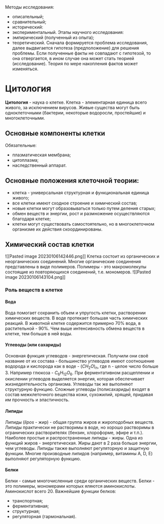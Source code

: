 Методы исследования:
- описательный;
- сравнительный;
- исторический:
- экспериментальный.
Этапы научного исследования:
- эмпирический (полученный из опыта);
- теоретический.
Сначала формируется проблема исследования, далее выдвигается гипотеза (предположение) для решения проблемы. Если полученные факты не совпадают с гипотезой, то она отвергается, в ином случае она может стать теорией (исследование). Теория по мере накопления фактов может изменяться. 
# Цитология
**Цитология** - наука о клетке. Клетка - элементарная единица всего живого, за исключением вирусов. Живые существа могут быть одноклеточными (бактерии, некоторые водоросли, простейшие) и многоклеточными.
## Основные компоненты клетки
Обязательные:
- плазматическая мембрана;
- цитоплазма;
- наследственный аппарат.
## Основные положения клеточной теории:
- клетка - универсальная структурная и функциональная единица живого;
- все клетки имеют сходное строение и химический состав;
- новые клетки могут образовываться только путем деления старых;
- обмен веществ и энергии, рост и размножение осуществляются благодаря клетке;
- клетки могут существовать самостоятельно, но в многоклеточном организме их действия скоординированы.
## Химический состав клетки
![[Pasted image 20230106142446.png]]
Клетка состоит из органических и неорганических соединений. Многие органические соединения представлены в виде полимеров. Полимеры - это макромолекулы состоящие из повторяющихся соединений, т.е. мономеров.
![[Pasted image 20230106143104.png]]
### Роль веществ в клетке
#### Вода 
Вода помогает сохранить объем и упругость клетки, растворении химических веществ. В воде протекает большая часть химических реакций. В животной клетке содержится примерно 70% вода, в растительной - 90%. Чем выше интенсивность обмена веществ в клетке, тем больше в ней воды.
#### Углеводы (или сахариды)
Основная функция углеводов - энергетическая. Получили они своё название от их состава - большинство углеводов имеют соотношение водорода и кислорода как в воде - $(CH_2O)_n$, где n - целое число больше 3. Например глюкоза - $C_6H_{12}O_6$. При ферментативном расщеплении и окислении углеводов выделяется энергия, которая обеспечивает жизнедеятельность организма.
Углеводы так же выполняют структурную функцию. Сложные углеводы (полисахариды) входят в состав межклеточного вещества кожи, сухожилий, хрящей, придавая им прочность и эластичность.
#### Липиды
Липиды (*lipos* - жир) - общая группа жиров и жироподобных веществ. Липиды практически не растворимы в воде, но хорошо растворимы в огранических растворителях (бензин, хлороформе, эфире и т.п.). Наиболее простые и распространенные липиды - жиры. Одна из функций жиров - энергетическая. Жиры дают в 2 раза больше энергии, чем углеводы. Липиды также выполняют регуляторную и защитную функции. Многие производные липидов (например, витамины A, D, E) выполняют регуляторную функцию.
#### Белки
Белки - самые многочисленные среди органических веществ. Белки - это полимеры, мономерами которых яляются аминокислоты. Аминокислот всего 20. Важнейшие функции белков:
- транспортная;
- ферментативная;
- структурная;
- регуляторная (гармональная).

